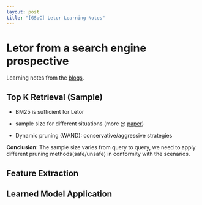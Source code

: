 ```yaml
---
layout: post
title: "[GSoC] Letor Learning Notes"
---
```


# Letor from a search engine prospective

Learning notes from the [blogs](http://terrierteam.blogspot.com/2013/03/learning-to-rank-research-using-terrier.html).


## Top K Retrieval (Sample)

* BM25 is sufficient for Letor

* sample size for different situations (more @ [paper](http://www.dcs.gla.ac.uk/~craigm/publications/macdonald12inrt_ltr.pdf))

* Dynamic pruning (WAND): conservative/aggressive strategies

**Conclusion:** The sample size varies from query to query, we need to apply different pruning methods(safe/unsafe) in conformity with the scenarios.

## Feature Extraction





## Learned Model Application

